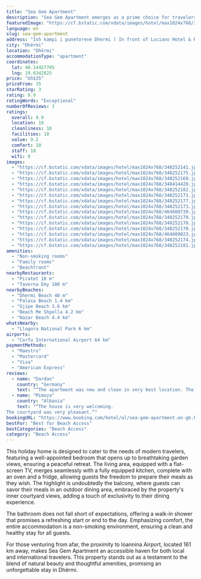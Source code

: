 ```yaml
---
title: "Sea Gem Apartment"
description: "Sea Gem Apartment emerges as a prime choice for travelers seeking the perfect blend of comfort and convenience in Dhërmi."
featuredImage: "https://cf.bstatic.com/xdata/images/hotel/max1024x768/348252141.jpg?k=1dc31241213479eb765faf8bb88c2682490d06df83a368a26b73a914f1838480&o=&hp=1"
language: en
slug: sea-gem-apartment
address: "Ish kampi i punetoreve Dhermi ( In front of Luciano Hotel & Restorant ), 9425 Dhërmi, Albania"
city: "Dhërmi"
location: "Dhërmi"
accommodationType: "apartment"
coordinates:
  lat: 40.14457705
  lng: 19.6342825
price: "US$35"
priceFrom: 35
starRating: 3
rating: 9.9
ratingWords: "Exceptional"
numberOfReviews: 3
ratings:
  overall: 9.9
  location: 10
  cleanliness: 10
  facilities: 10
  value: 9.2
  comfort: 10
  staff: 10
  wifi: 0
images:
  - "https://cf.bstatic.com/xdata/images/hotel/max1024x768/348252141.jpg?k=1dc31241213479eb765faf8bb88c2682490d06df83a368a26b73a914f1838480&o=&hp=1"
  - "https://cf.bstatic.com/xdata/images/hotel/max1024x768/348252175.jpg?k=bd9fa5f3e87cc2c6857ec1c324069e11c1f57a7c01e5a35c57f880dc9d9e94ed&o=&hp=1"
  - "https://cf.bstatic.com/xdata/images/hotel/max1024x768/348252169.jpg?k=682501e255358600db48beabdb23da72ce2456f9ecd143e386083f93181c1e2b&o=&hp=1"
  - "https://cf.bstatic.com/xdata/images/hotel/max1024x768/348414428.jpg?k=c6411c674321823157250bdf44c90521412fa76ba64e2cc4b15f4b408e8ab35e&o=&hp=1"
  - "https://cf.bstatic.com/xdata/images/hotel/max1024x768/348252182.jpg?k=c56828d286fedc441fb6f18f00e671ec65954b14008942f894046a17f16b2f54&o=&hp=1"
  - "https://cf.bstatic.com/xdata/images/hotel/max1024x768/348252171.jpg?k=136d4d6b84c1a096883ff995e001262a6eb3bf3753249b79516c2111e2fed761&o=&hp=1"
  - "https://cf.bstatic.com/xdata/images/hotel/max1024x768/348252177.jpg?k=e76eb13d2cdf22229fbdf49ae14f7197fb87ce809abdd45899667d29082b836c&o=&hp=1"
  - "https://cf.bstatic.com/xdata/images/hotel/max1024x768/348252173.jpg?k=6ce773a2bc4cb719d032b3333b59e5b4aac51373eb0d998231880ba2eb63d25f&o=&hp=1"
  - "https://cf.bstatic.com/xdata/images/hotel/max1024x768/464608739.jpg?k=2c59fe2557b462b4522970bf63d534fa2237749bd02f03928acaa9bff03457bb&o=&hp=1"
  - "https://cf.bstatic.com/xdata/images/hotel/max1024x768/348252179.jpg?k=814a79e2f462b8caee310a7061d199d3ca6de6022168bf8d4eff1d168bdec7e1&o=&hp=1"
  - "https://cf.bstatic.com/xdata/images/hotel/max1024x768/348252178.jpg?k=33be0e204671dbbeaa880cfb58dddd2e07966dc2a180e6a2080e31882b5b0658&o=&hp=1"
  - "https://cf.bstatic.com/xdata/images/hotel/max1024x768/348252170.jpg?k=b33fb490564502c3445e6326700d3e3f9a01c7d313d20c5b0566565d53691658&o=&hp=1"
  - "https://cf.bstatic.com/xdata/images/hotel/max1024x768/464609023.jpg?k=63bf2305e185cea96173ac663caf91e31dbd9768bfa077aac1500e8a898625ce&o=&hp=1"
  - "https://cf.bstatic.com/xdata/images/hotel/max1024x768/348252174.jpg?k=c3e6268c44a11c717973e3cac7c1347c56b2f73c27f5d954204fdc80c1c6b689&o=&hp=1"
  - "https://cf.bstatic.com/xdata/images/hotel/max1024x768/348252181.jpg?k=db7dd575ced0bace34bcc4daff8d2cd5c357f61332798eeb1fe124f98070be4e&o=&hp=1"
amenities:
  - "Non-smoking rooms"
  - "Family rooms"
  - "Beachfront"
nearbyRestaurants:
  - "Piratet 10 m"
  - "Taverna Emy 100 m"
nearbyBeaches:
  - "Dhermi Beach 40 m"
  - "Palasa Beach 1.4 km"
  - "Gjipe Beach 3.6 km"
  - "Beach Me Shpella 4.2 km"
  - "Nazar Beach 4.4 km"
whatsNearby:
  - "Llogora National Park 6 km"
airports:
  - "Corfu International Airport 64 km"
paymentMethods:
  - "Maestro"
  - "Mastercard"
  - "Visa"
  - "American Express"
reviews:
  - name: "Dardan"
    country: "Germany"
    text: "“The apartment was new and clean in very best location. The hospitality was the best you can get in the world.”"
  - name: "Mimoza"
    country: "Albania"
    text: "“The house is very welcoming.
The courtyard was very pleasant.”"
bookingURL: "https://www.booking.com/hotel/al/sea-gem-apartment.en-gb.html?aid=8035640"
bestFor: "Best for Beach Access"
bestCategories: "Beach Access"
category: "Beach Access"
---
```


This holiday home is designed to cater to the needs of modern travelers, featuring a well-appointed bedroom that opens up to breathtaking garden views, ensuring a peaceful retreat. The living area, equipped with a flat-screen TV, merges seamlessly with a fully equipped kitchen, complete with an oven and a fridge, allowing guests the freedom to prepare their meals as they wish. The highlight is undoubtedly the balcony, where guests can savor their meals in an outdoor dining area, embraced by the property's inner courtyard views, adding a touch of exclusivity to their dining experience.

The bathroom does not fall short of expectations, offering a walk-in shower that promises a refreshing start or end to the day. Emphasizing comfort, the entire accommodation is a non-smoking environment, ensuring a clean and healthy stay for all guests.

For those venturing from afar, the proximity to Ioannina Airport, located 161 km away, makes Sea Gem Apartment an accessible haven for both local and international travelers. This property stands out as a testament to the blend of natural beauty and thoughtful amenities, promising an unforgettable stay in Dhërmi.